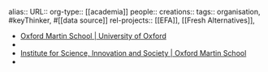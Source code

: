 alias::
URL::
org-type:: [[academia]]
people::
creations::
tags:: organisation, #keyThinker, #[[data source]]
rel-projects:: [[EFA]], [[Fresh Alternatives]],

- [Oxford Martin School | University of Oxford](https://www.oxfordmartin.ox.ac.uk/)
-
- [Institute for Science, Innovation and Society | Oxford Martin School](https://www.oxfordmartin.ox.ac.uk/insis/)
-

